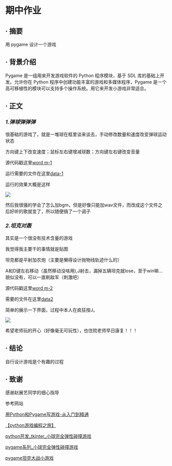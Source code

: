 # 期中作业
## · 摘要
用 pygame 设计一个游戏
## · 背景介绍
Pygame 是一组用来开发游戏软件的 Python 程序模块，基于 SDL 库的基础上开发。允许你在 Python 程序中创建功能丰富的游戏和多媒体程序，Pygame 是一个高可移植性的模块可以支持多个操作系统。用它来开发小游戏非常适合。


## · 正文
### ***1.弹球弹弹弹***
很基础的游戏了，就是一堆球在框里谈来谈去，手动修改数量和速度改变弹球运动状态

方向键上下改变速度；鼠标左右键增减球数；方向键左右键改变音量

源代码戳这里[word m-1](https://github.com/zhaozhanyi0804/computationalphysics_N2015301020052/blob/master/middle%20exam/Word%20middle-1.py)

运行需要的文件在这里[data-1](https://github.com/zhaozhanyi0804/computationalphysics_N2015301020052/tree/master/middle%20exam/data%201)

运行的效果大概是这样

![](https://github.com/zhaozhanyi0804/computationalphysics_N2015301020052/blob/master/middle%20exam/%E6%9C%9F%E4%B8%AD2.gif)

然后我很骚的学会了怎么加bgm，但是好像只能加wav文件，而改成这个文件之后好听的歌就变了，所以随便搞了一个调子
### ***2.坦克对轰***
其实是一个很没有技术含量的游戏

我觉得我主要干的事情就是贴图

坦克都是平射加农炮（主要是懒得设计抛物线轨迹什么的）

A和D键左右移动（虽然移动没啥用),J射击，漏掉五辆坦克就lose，至于win嘛...貌似没有，可以一直刷敌军（刺激吧）

源代码戳这里[word m-2](https://github.com/zhaozhanyi0804/computationalphysics_N2015301020052/blob/master/middle%20exam/Word%20middle-2.py)

需要的文件在这里[data2](https://github.com/zhaozhanyi0804/computationalphysics_N2015301020052/tree/master/middle%20exam/data%202)

简单的展示一下界面，过程中本人在疯狂按J。

![](https://github.com/zhaozhanyi0804/computationalphysics_N2015301020052/blob/master/middle%20exam/%E6%9C%9F%E4%B8%AD3.gif)

希望老师玩的开心（好像毫无可玩性），也住院老师早日康复！！！

## · 结论
自行设计游戏是个有趣的过程

## · 致谢
感谢赵展艺同学的细心指导

参考网站

[用Python和Pygame写游戏-从入门到精通](https://eyehere.net/2011/python-pygame-novice-professional-1/)

[【python游戏编程之旅】](http://www.cnblogs.com/msxh/p/4966899.html)

[python开发_tkinter_小球完全弹性碰撞游戏](http://www.cnblogs.com/hongten/archive/2013/09/28/hongten_python_pong.html)

[pygame系列_小球完全弹性碰撞游戏](https://www.cnblogs.com/hongten/p/3369278.html)

[pygame坦克大战小游戏](http://bbs.fishc.com/forum.php?mod=viewthread&tid=81941&extra=page%3D1&page=1)
